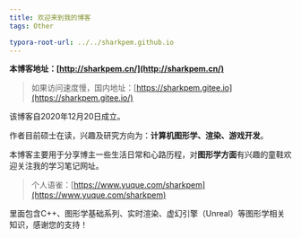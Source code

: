 ```yaml
---
title: 欢迎来到我的博客
tags: Other

typora-root-url: ../../sharkpem.github.io
---
```


**本博客地址：[http://sharkpem.cn/](http://sharkpem.cn/)**

> 如果访问速度慢，国内地址：[https://sharkpem.gitee.io](https://sharkpem.gitee.io/)

该博客自2020年12月20日成立。

作者目前硕士在读，兴趣及研究方向为：**计算机图形学、渲染、游戏开发**。

本博客主要用于分享博主一些生活日常和心路历程，对**图形学方面**有兴趣的童鞋欢迎关注我的学习笔记网址。

> 个人语雀：[https://www.yuque.com/sharkpem](https://www.yuque.com/sharkpem)

里面包含C++、图形学基础系列、实时渲染、虚幻引擎（Unreal）等图形学相关知识，感谢您的支持！

